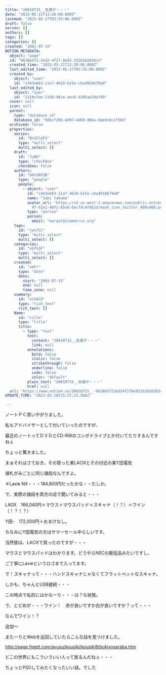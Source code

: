 ```yaml
---
title: "20010715__友達が・・・"
date: "2023-05-21T12:20:00.000Z"
lastmod: "2023-05-27T03:55:00.000Z"
draft: false
series: []
authors: []
tags: []
categories: []
created: "2001-07-15"
NOTION_METADATA:
  object: "page"
  id: "9638e5f2-3ed2-4f27-8e92-3526162834c2"
  created_time: "2023-05-21T12:20:00.000Z"
  last_edited_time: "2023-05-27T03:55:00.000Z"
  created_by:
    object: "user"
    id: "c443eb63-11a7-4629-b15e-c6ad918b79a0"
  last_edited_by:
    object: "user"
    id: "1219c5ae-11d8-48ce-aec6-d385ae29af49"
  cover: null
  icon: null
  parent:
    type: "database_id"
    database_id: "9dbcf20b-4d97-4d69-98ba-8ae9c8c1f58d"
  archived: false
  properties:
    series:
      id: "B%3C%3FS"
      type: "multi_select"
      multi_select: []
    draft:
      id: "JiWU"
      type: "checkbox"
      checkbox: false
    authors:
      id: "bK%3B%5B"
      type: "people"
      people:
        - object: "user"
          id: "c443eb63-11a7-4629-b15e-c6ad918b79a0"
          name: "Saki Yakumo"
          avatar_url: "https://s3-us-west-2.amazonaws.com/public.notion-static.com/3ad1c4\
            97-61e1-48f1-85e8-6acf4c4fdb2d/maoh_icon_twitter_400x400.png"
          type: "person"
          person:
            email: "marqut@ziomatrix.org"
    tags:
      id: "jw%7CC"
      type: "multi_select"
      multi_select: []
    categories:
      id: "nbY%3F"
      type: "multi_select"
      multi_select: []
    created:
      id: "vmFr"
      type: "date"
      date:
        start: "2001-07-15"
        end: null
        time_zone: null
    summary:
      id: "x%3AlD"
      type: "rich_text"
      rich_text: []
    Name:
      id: "title"
      type: "title"
      title:
        - type: "text"
          text:
            content: "20010715__友達が・・・"
            link: null
          annotations:
            bold: false
            italic: false
            strikethrough: false
            underline: false
            code: false
            color: "default"
          plain_text: "20010715__友達が・・・"
          href: null
  url: "https://www.notion.so/20010715__-9638e5f23ed24f278e923526162834c2"
UPDATE_TIME: "2023-05-28T15:27:23.566Z"

---
```

<link rel="stylesheet" href="https://cdn.jsdelivr.net/npm/katex@0.16.2/dist/katex.min.css" integrity="sha384-bYdxxUwYipFNohQlHt0bjN/LCpueqWz13HufFEV1SUatKs1cm4L6fFgCi1jT643X" crossorigin="anonymous">


ノートＰＣ買いやがりました。


私もアドバイザーとして付いていったのですが、


最近のノートってＤＶＤとCD-RWのコンボドライブとか付いてたりするんですねぇ


ちょっと驚きました。


まぁそれはさておき。その買った某LA○Xとその付近の某Y田電気


値札がみごとに同じ値段なんですよ。


＃Lavie NX・・・184,800円だったかな・・たしか。


で、実際の値段を両方の店で聞いてみると・・・


LAOX　166,040円＋マウス＋マウスパッド＋スキャナ（！？）＋ワイン（！？！？）


Y田-　172,000円＋おまけなし。


ちなみにY田電気の方はサマーセール中らしいです。


当然彼は、LA○Xで買ったのですが・・・


マウスとマウスパッドはわかります。どうやらNECの販促品みたいですし、


ご丁寧にLavieというロゴまで入ってます。


で！スキャナって・・・ハンドスキャナじゃなくてフラットベットなスキャナ。


しかも、ちゃんとUSB接続・・・


この時点で私的にはかなーり・・・は？な状態。


で、とどめが・・・ワイン！　赤が良いですか白が良いですか？って・・・


なんでワイン！？


追加～


またーりとWebを巡回していたらこんな話を見つけました。


http://page.freett.com/ayusu/kousiki/kousiki9/bukiyosaraba.htm


どこの世界にもこういういい人って居るんだねぇ・・・


ちょっとPSOしてみたくなったいい話。でした


